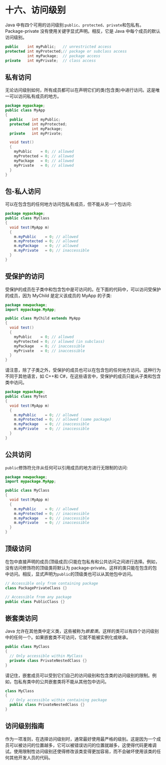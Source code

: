 # 十六、访问级别

Java 中有四个可用的访问级别:`public`、`protected`、`private`和包私有。Package-private 没有使用关键字显式声明。相反，它是 Java 中每个成员的默认访问级别。

```java
public    int myPublic;   // unrestricted access
protected int myProtected;// package or subclass access
          int myPackage;  // package access
private   int myPrivate;  // class access

```

## 私有访问

无论访问级别如何，所有成员都可以在声明它们的类(包含类)中进行访问。这是唯一可以访问私有成员的地方。

```java
package mypackage;
public class MyApp
{
  public    int myPublic;
  protected int myProtected;
            int myPackage;
  private   int myPrivate;

  void test()
  {
    myPublic    = 0; // allowed
    myProtected = 0; // allowed
    myPackage   = 0; // allowed
    myPrivate   = 0; // allowed
  }
}

```

## 包-私人访问

可以在包含包的任何地方访问包私有成员，但不能从另一个包访问:

```java
package mypackage;
public class MyClass
{
  void test(MyApp m)
  {
    m.myPublic    = 0; // allowed
    m.myProtected = 0; // allowed
    m.myPackage   = 0; // allowed
    m.myPrivate   = 0; // inaccessible
  }
}

```

## 受保护的访问

受保护的成员在子类中和包含包中是可访问的。在下面的代码中，可以访问受保护的成员，因为 MyChild 是定义该成员的 MyApp 的子类:

```java
package newpackage;
import mypackage.MyApp;

public class MyChild extends MyApp
{
  void test()
  {
    myPublic    = 0; // allowed
    myProtected = 0; // allowed (in subclass)
    myPackage   = 0; // inaccessible
    myPrivate   = 0; // inaccessible
  }
}

```

请注意，除了子类之外，受保护的成员也可以在包含包的任何地方访问。这种行为不同于其他语言，如 C++和 C#，在这些语言中，受保护的成员只能从子类和包含类中访问。

```java
package mypackage;
public class MyTest
{
  void test(MyApp m)
  {
    m.myPublic    = 0; // allowed
    m.myProtected = 0; // allowed (same package)
    m.myPackage   = 0; // inaccessible
    m.myPrivate   = 0; // inaccessible
  }
}

```

## 公共访问

`public`修饰符允许从任何可以引用成员的地方进行无限制的访问:

```java
package newpackage;
import mypackage.MyApp;

public class MyClass
{
  void test(MyApp m)
  {
    m.myPublic    = 0; // allowed
    m.myProtected = 0; // inaccessible
    m.myPackage   = 0; // inaccessible
    m.myPrivate   = 0; // inaccessible
  }
}

```

## 顶级访问

在包中直接声明的成员(顶级成员)只能在包私有和公共访问之间进行选择。例如，没有访问修饰符的顶级类将默认为 package-private。这样的类只能在包含的包中访问。相反，显式声明为`public`的顶级类也可以从其他包中访问。

```java
// Accessible only from containing package
class PackagePrivateClass {}

// Accessible from any package
public class PublicClass {}

```

## 嵌套类访问

Java 允许在其他类中定义类，这些被称为*嵌套类*。这样的类可以有四个访问级别中的任何一个。如果嵌套类不可访问，它就不能被实例化或继承。

```java
public class MyClass
{
  // Only accessible within MyClass
  private class PrivateNestedClass {}
}

```

请记住，嵌套成员可以受到它们自己的访问级别和包含类的访问级别的限制。例如，包私有类中的公共嵌套类将不能从其他包中访问。

```java
class MyClass
{
  // Only accessible within containing package
  public class PrivateNestedClass {}
}

```

## 访问级别指南

作为一项准则，在选择访问级别时，通常最好使用最严格的级别。这是因为一个成员可以被访问的位置越多，它可以被错误访问的位置就越多，这使得代码更难调试。使用限制性访问级别还使得修改该类变得更加容易，而不会破坏使用该类的任何其他开发人员的代码。